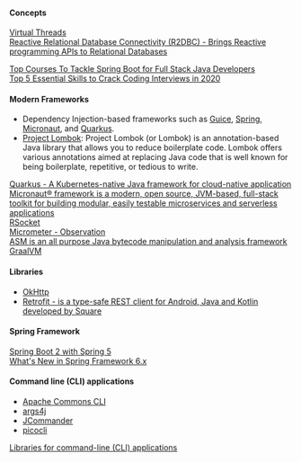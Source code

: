 #### Concepts
[Virtual Threads](https://spring.io/blog/2022/10/11/embracing-virtual-threads)  
[Reactive Relational Database Connectivity (R2DBC) - Brings Reactive programming APIs to Relational Databases](https://r2dbc.io/)  

[Top Courses To Tackle Spring Boot for Full Stack Java Developers](https://hackernoon.com/top-courses-to-tackle-spring-boot-for-full-stack-java-developers-fkg3tu5)  
[Top 5 Essential Skills to Crack Coding Interviews in 2020](https://javarevisited.blogspot.com/2020/04/5-essential-skills-to-crack-coding-interviews.html)  

#### Modern Frameworks
- Dependency Injection-based frameworks such as [Guice](https://github.com/google/guice), [Spring](https://spring.io/), [Micronaut](https://micronaut.io/), and [Quarkus](https://quarkus.io).
- [Project Lombok](https://projectlombok.org/): Project Lombok (or Lombok) is an annotation-based Java library that allows you to reduce boilerplate code. Lombok offers various annotations aimed at replacing Java code that is well known for being boilerplate, repetitive, or tedious to write.

[Quarkus - A Kubernetes-native Java framework for cloud-native application](https://quarkus.io)  
[Micronaut® framework is a modern, open source, JVM-based, full-stack toolkit for building modular, easily testable microservices and serverless applications](https://micronaut.io/)  
[RSocket](https://rsocket.io)  
[Micrometer - Observation](https://micrometer.io/docs/observation)  
[ASM is an all purpose Java bytecode manipulation and analysis framework](https://asm.ow2.io/)  
[GraalVM](https://www.graalvm.org/)  



#### Libraries
 - [OkHttp](https://square.github.io/okhttp/4.x/okhttp/okhttp3/)  
 - [Retrofit - is a type-safe REST client for Android, Java and Kotlin developed by Square](https://square.github.io/retrofit/)  

#### Spring Framework
[Spring Boot 2 with Spring 5](https://jaxenter.com/spring-boot-2-an-introduction-current-dependencies-the-basis-spring-5-142611.html)  
[What's New in Spring Framework 6.x](https://github.com/spring-projects/spring-framework/wiki/What%27s-New-in-Spring-Framework-6.x/)  

#### Command line (CLI) applications
- [Apache Commons CLI](https://commons.apache.org/proper/commons-cli/)  
- [args4j](http://args4j.kohsuke.org/)  
- [JCommander](http://jcommander.org/)  
- [picocli](https://picocli.info/)  

[Libraries for command-line (CLI) applications](https://www.innoq.com/en/articles/2022/01/java-cli-libraries/)  
